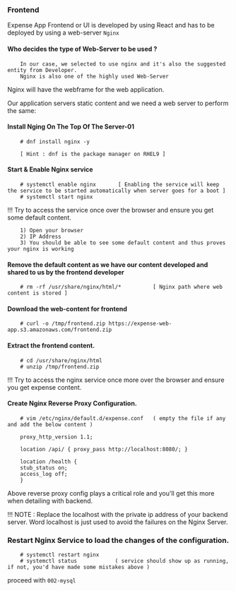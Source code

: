 ### Frontend 

Expense App Frontend or UI is developed by using React and has to be deployed by using a web-server `Nginx`


#### Who decides the type of Web-Server to be used ?
```
    In our case, we selected to use nginx and it's also the suggested entity from Developer.
    Nginx is also one of the highly used Web-Server 

```

Nginx will have the webframe for the web application. 

Our application servers static content and we need a web server to perform the same:

#### Install Nging On The Top Of The Server-01

```
    # dnf install nginx -y  

    [ Hint : dnf is the package manager on RHEL9 ]
```

#### Start & Enable Nginx service 

```
    # systemctl enable nginx       [ Enabling the service will keep the service to be started automatically when server goes for a boot ]
    # systemctl start nginx 
```

!!! Try to access the service once over the browser and ensure you get some default content.

```
    1) Open your browser 
    2) IP Address 
    3) You should be able to see some default content and thus proves your nginx is working 
```

#### Remove the default content as we have our content developed and shared to us by the frontend developer 

```
    # rm -rf /usr/share/nginx/html/*          [ Nginx path where web content is stored ]

```


#### Download the web-content for frontend

```
    # curl -o /tmp/frontend.zip https://expense-web-app.s3.amazonaws.com/frontend.zip
```

#### Extract the frontend content.

```
    # cd /usr/share/nginx/html 
    # unzip /tmp/frontend.zip
```

!!! Try to access the nginx service once more over the browser and ensure you get expense content.


#### Create Nginx Reverse Proxy Configuration.

```
    # vim /etc/nginx/default.d/expense.conf   ( empty the file if any and add the below content )

    proxy_http_version 1.1;

    location /api/ { proxy_pass http://localhost:8080/; }

    location /health {
    stub_status on;
    access_log off;
    }
```

Above reverse proxy config plays a critical role and you'll get this more when detailing with backend.

!!! NOTE : Replace the localhost with the private ip address of your backend server. Word localhost is just used to avoid the failures on the Nginx Server.

### Restart Nginx Service to load the changes of the configuration.

```
    # systemctl restart nginx 
    # systemctl status            ( service should show up as running, if not, you'd have made some mistakes above )
```


proceed with `002-mysql`